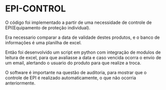 # EPI-CONTROL

O código foi implementado a partir de uma necessidade de controle de EPI(Equipamento de proteção individual). 

Era necessario comparar a data de validade destes produtos, e o banco de informações é uma planilha de excel. 

Então foi desenvolvido um script em python com integração de modulos de leitura de excel, para que avaliasse a data e caso vencida
ocorra o envio de um email, alertando o usuario do produto para que realize a troca. 

O software é importante na questão de auditoria, para mostrar que o controle de EPI é realizado automaticamente, o que não ocorria anteriormente.

